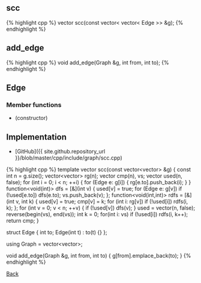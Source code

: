 ## scc

{% highlight cpp %}
vector<int> scc(const vector< vector< Edge >> &g);
{% endhighlight %}

## add_edge

{% highlight cpp %}
void add_edge(Graph &g, int from, int to);
{% endhighlight %}

## Edge

### Member functions

- (constructor)

## Implementation

- [GitHub]({{ site.github.repository_url }}/blob/master/cpp/include/graph/scc.cpp)

{% highlight cpp %}
template<typename Edge>
vector<int> scc(const vector<vector<Edge>> &g) {
  const int n = g.size();
  vector<vector<int>> rg(n);
  vector<int> cmp(n), vs;
  vector<bool> used(n, false);
  for (int i = 0; i < n; ++i) {
    for (Edge e: g[i]) {
      rg[e.to].push_back(i);
    }
  }
  function<void(int)> dfs = [&](int v) {
    used[v] = true;
    for (Edge e: g[v]) if (!used[e.to]) dfs(e.to);
    vs.push_back(v);
  };
  function<void(int,int)> rdfs = [&](int v, int k) {
    used[v] = true; cmp[v] = k;
    for (int i: rg[v]) if (!used[i]) rdfs(i, k);
  };
  for (int v = 0; v < n; ++v) {
    if (!used[v]) dfs(v);
  }
  used = vector<bool>(n, false);
  reverse(begin(vs), end(vs));
  int k = 0;
  for(int i: vs) if (!used[i]) rdfs(i, k++);
  return cmp;
}

struct Edge {
  int to;
  Edge(int t) : to(t) {}
};

using Graph = vector<vector<Edge>>;

void add_edge(Graph &g, int from, int to) {
  g[from].emplace_back(to);
}
{% endhighlight %}

[Back](../..)
